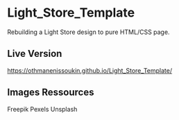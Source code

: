 # Light_Store_Template
Rebuilding a Light Store design to pure HTML/CSS page.

## Live Version
https://othmanenissoukin.github.io/Light_Store_Template/

## Images Ressources
Freepik
Pexels
Unsplash
